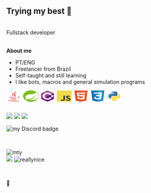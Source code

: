 ## Trying my best 🐳

</br>
Fullstack developer </br>
</br>

**About me**

- PT/ENG
- Freelancer from Brazil
- Self-taught and still learning
- I like bots, macros and general simulation programs
<div style="display: inline_block">
  <img align="center" alt="brun-Js" height="30" width="40" src="https://raw.githubusercontent.com/devicons/devicon/master/icons/java/java-plain.svg">
  <img align="center" alt="bru-React" height="30" width="40" src="https://raw.githubusercontent.com/devicons/devicon/master/icons/spring/spring-original.svg">
  <img align="center" alt="bru-Python" height="30" width="40" src="https://raw.githubusercontent.com/devicons/devicon/master/icons/csharp/csharp-original.svg">
  <img align="center" alt="bru-HTML" height="30" width="40" src="https://raw.githubusercontent.com/devicons/devicon/master/icons/javascript/javascript-original.svg">
  <img align="center" alt="bru-HTML" height="30" width="40" src="https://raw.githubusercontent.com/devicons/devicon/master/icons/html5/html5-original.svg">
  <img align="center" alt="bru-CSS" height="30" width="40" src="https://raw.githubusercontent.com/devicons/devicon/master/icons/css3/css3-original.svg">
  <img align="center" alt="bru-Python" height="30" width="40" src="https://raw.githubusercontent.com/devicons/devicon/master/icons/python/python-original.svg">
</div>

##

<div> 
  <a href="https://instagram.com/brunoal_108" target="_blank"><img src="https://img.shields.io/badge/-Instagram-%23E4405F?style=for-the-badge&logo=instagram&logoColor=white" target="_blank"></a>
  <a href = "mailto:brunoalmeidacunha.bm@gmail.com"><img src="https://img.shields.io/badge/Gmail-333333?style=for-the-badge&logo=gmail&logoColor=red" target="_blank"></a>
  <a href="https://www.linkedin.com/bruno-almeida-71623a214" target="_blank"><img src="https://img.shields.io/badge/-LinkedIn-%230077B5?style=for-the-badge&logo=linkedin&logoColor=white" target="_blank"></a> 
 
  ![my Discord badge](https://dcbadge.limes.pink/api/shield/239173856131022848?logoColor=pink)
 
</div>

</br>

![mty](https://github-readme-stats.vercel.app/api?username=mtybruno&layout-compact&langs_count-168&theme=tokyonight&show_icons=true//github.commtybruno/github-readme-stats)</a></br><img align="bottom" src="https://github-readme-stats.vercel.app/api/top-langs/?username=mtybruno&layout=compact&theme=buefy&hide_border=true"/></a>
![reallynice](https://cdn.7tv.app/emote/6304529cb9163843cddda540/3x.webp)
</br>

</br>

🙂
 
&nbsp;

##
